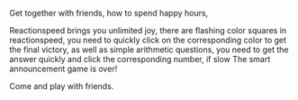 Get together with friends, how to spend happy hours,

Reactionspeed brings you unlimited joy,
there are flashing color squares in reactionspeed, 
you need to quickly click on the corresponding color to get the final victory, 
as well as simple arithmetic questions, 
you need to get the answer quickly and click the corresponding number, 
if slow The smart announcement game is over!

Come and play with friends.
